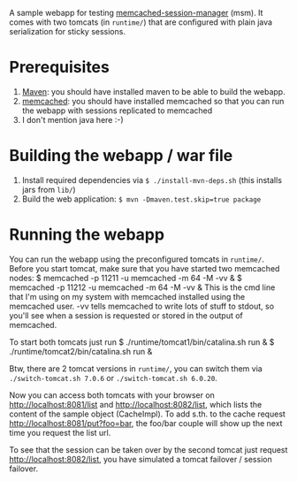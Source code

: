 A sample webapp for testing [memcached-session-manager](http://code.google.com/p/memcached-session-manager/) (msm).
It comes with two tomcats (in `runtime/`) that are configured with plain java serialization for sticky sessions.

# Prerequisites
1. [Maven](http://maven.apache.org): you should have installed maven to be able to build the webapp.
2. [memcached](http://memcached.org): you should have installed memcached so that you can run the webapp with sessions replicated to memcached
3. I don't mention java here :-)

# Building the webapp / war file
1. Install required dependencies via `$ ./install-mvn-deps.sh` (this installs jars from `lib/`)
2. Build the web application:
    `$ mvn -Dmaven.test.skip=true package`

# Running the webapp
You can run the webapp using the preconfigured tomcats in `runtime/`. Before you start tomcat, make sure that you have started two memcached nodes:
    $ memcached -p 11211 -u memcached -m 64 -M -vv &
    $ memcached -p 11212 -u memcached -m 64 -M -vv &
This is the cmd line that I'm using on my system with memcached installed using the memcached user. -vv tells memcached to write lots of stuff to stdout, so you'll see when a session is requested or stored in the output of memcached.

To start both tomcats just run
    $ ./runtime/tomcat1/bin/catalina.sh run &
    $ ./runtime/tomcat2/bin/catalina.sh run &

Btw, there are 2 tomcat versions in `runtime/`, you can switch them via `./switch-tomcat.sh 7.0.6` or `./switch-tomcat.sh 6.0.20`.

Now you can access both tomcats with your browser on [http://localhost:8081/list](http://localhost:8081/list) and [http://localhost:8082/list](http://localhost:8082/list), which lists the content of the sample object (CacheImpl).
To add s.th. to the cache request [http://localhost:8081/put?foo=bar](http://localhost:8081/put?foo=bar), the foo/bar couple will show up the next time you request the list url.

To see that the session can be taken over by the second tomcat just request [http://localhost:8082/list](http://localhost:8082/list), you have simulated a tomcat failover / session failover.
